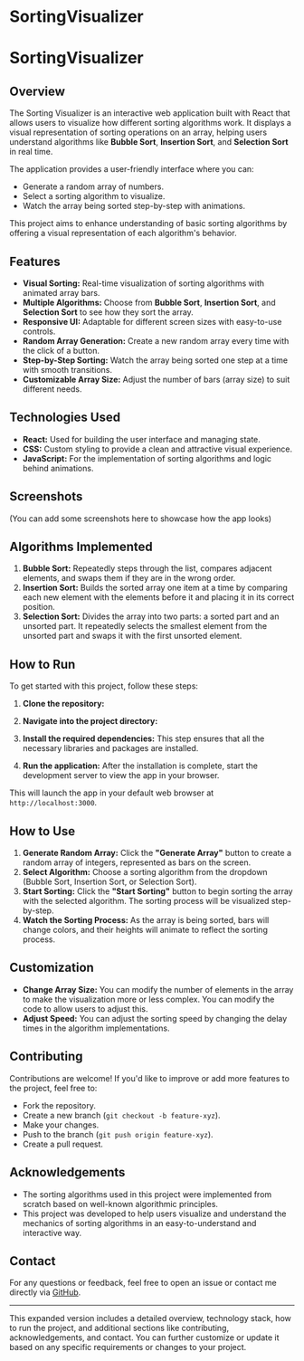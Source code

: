 # SortingVisualizer
# SortingVisualizer
## Overview
The Sorting Visualizer is an interactive web application built with React that allows users to visualize how different sorting algorithms work. It displays a visual representation of sorting operations on an array, helping users understand algorithms like **Bubble Sort**, **Insertion Sort**, and **Selection Sort** in real time.

The application provides a user-friendly interface where you can:
- Generate a random array of numbers.
- Select a sorting algorithm to visualize.
- Watch the array being sorted step-by-step with animations.

This project aims to enhance understanding of basic sorting algorithms by offering a visual representation of each algorithm's behavior.

## Features
- **Visual Sorting:** Real-time visualization of sorting algorithms with animated array bars.
- **Multiple Algorithms:** Choose from **Bubble Sort**, **Insertion Sort**, and **Selection Sort** to see how they sort the array.
- **Responsive UI:** Adaptable for different screen sizes with easy-to-use controls.
- **Random Array Generation:** Create a new random array every time with the click of a button.
- **Step-by-Step Sorting:** Watch the array being sorted one step at a time with smooth transitions.
- **Customizable Array Size:** Adjust the number of bars (array size) to suit different needs.

## Technologies Used
- **React:** Used for building the user interface and managing state.
- **CSS:** Custom styling to provide a clean and attractive visual experience.
- **JavaScript:** For the implementation of sorting algorithms and logic behind animations.

## Screenshots
(You can add some screenshots here to showcase how the app looks)

## Algorithms Implemented
1. **Bubble Sort:** Repeatedly steps through the list, compares adjacent elements, and swaps them if they are in the wrong order.
2. **Insertion Sort:** Builds the sorted array one item at a time by comparing each new element with the elements before it and placing it in its correct position.
3. **Selection Sort:** Divides the array into two parts: a sorted part and an unsorted part. It repeatedly selects the smallest element from the unsorted part and swaps it with the first unsorted element.

## How to Run
To get started with this project, follow these steps:

1. **Clone the repository:**

2. **Navigate into the project directory:**

3. **Install the required dependencies:**
This step ensures that all the necessary libraries and packages are installed.

4. **Run the application:**
After the installation is complete, start the development server to view the app in your browser.

This will launch the app in your default web browser at `http://localhost:3000`.

## How to Use
1. **Generate Random Array:** Click the **"Generate Array"** button to create a random array of integers, represented as bars on the screen.
2. **Select Algorithm:** Choose a sorting algorithm from the dropdown (Bubble Sort, Insertion Sort, or Selection Sort).
3. **Start Sorting:** Click the **"Start Sorting"** button to begin sorting the array with the selected algorithm. The sorting process will be visualized step-by-step.
4. **Watch the Sorting Process:** As the array is being sorted, bars will change colors, and their heights will animate to reflect the sorting process.

## Customization
- **Change Array Size:** You can modify the number of elements in the array to make the visualization more or less complex. You can modify the code to allow users to adjust this.
- **Adjust Speed:** You can adjust the sorting speed by changing the delay times in the algorithm implementations.

## Contributing
Contributions are welcome! If you'd like to improve or add more features to the project, feel free to:
- Fork the repository.
- Create a new branch (`git checkout -b feature-xyz`).
- Make your changes.
- Push to the branch (`git push origin feature-xyz`).
- Create a pull request.


## Acknowledgements
- The sorting algorithms used in this project were implemented from scratch based on well-known algorithmic principles.
- This project was developed to help users visualize and understand the mechanics of sorting algorithms in an easy-to-understand and interactive way.

## Contact
For any questions or feedback, feel free to open an issue or contact me directly via [GitHub](https://github.com/Tharunpeddaboina).

---

This expanded version includes a detailed overview, technology stack, how to run the project, and additional sections like contributing, acknowledgements, and contact. You can further customize or update it based on any specific requirements or changes to your project.
